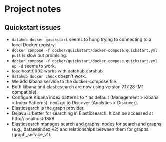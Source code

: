 # Project notes

## Quickstart issues

- `datahub docker quickstart` seems to hung trying to connecting to a local Docker registry.
- `docker compose -f docker/quickstart/docker-compose.quickstart.yml pull` is slow but promising.
- `docker compose -f docker/quickstart/docker-compose.quickstart.yml up -d` seems to work.
- localhost:9002 works with datahub:datahub
- `datahub docker check` doesn't work.
- We add kibana service to the docker-compose file.
- Both kibana and elasticsearch are now using version 7.17.28 (M1 compatible).
- Configure Kibana index patterns to * as default (Management > Kibana > Index Patterns), next go to Discover (Analytics > Discover).
- Elasticsearch is the graph provider.
- Dejavu is better for searching in Elasticsearch. It can be accessed at http://localhost:1358
- Elasticsearch manages search and graphs: nodes for search and graphs (e.g., datasetindex_v2) and relationships between them for graphs (graph_service_v1).
